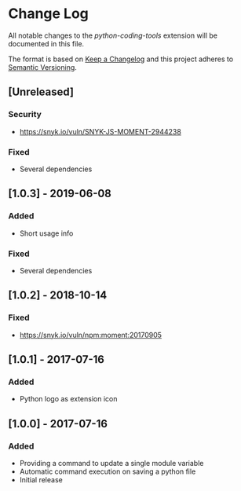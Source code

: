 # Change Log

All notable changes to the *python-coding-tools* extension will be documented in this file.

The format is based on [Keep a Changelog](http://keepachangelog.com/en/1.0.0/)
and this project adheres to [Semantic Versioning](http://semver.org/spec/v2.0.0.html).

## [Unreleased]

### Security

- <https://snyk.io/vuln/SNYK-JS-MOMENT-2944238>

### Fixed

- Several dependencies

## [1.0.3] - 2019-06-08

### Added

- Short usage info

### Fixed

- Several dependencies

## [1.0.2] - 2018-10-14

### Fixed

- <https://snyk.io/vuln/npm:moment:20170905>

## [1.0.1] - 2017-07-16

### Added

- Python logo as extension icon

## [1.0.0] - 2017-07-16

### Added

- Providing a command to update a single module variable
- Automatic command execution on saving a python file
- Initial release
